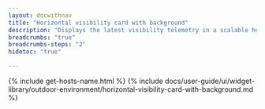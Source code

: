 ```yaml
---
layout: docwithnav
title: "Horizontal visibility card with background"
description: "Displays the latest visibility telemetry in a scalable horizontal layout with the background image."
breadcrumbs: "true"
breadcrumbs-steps: "2"
hidetoc: "true"

---
```

{% include get-hosts-name.html %}
{% include docs/user-guide/ui/widget-library/outdoor-environment/horizontal-visibility-card-with-background.md %}
